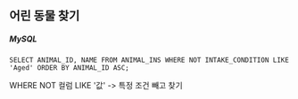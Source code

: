 ## 어린 동물 찾기

##### MySQL

```mysql
SELECT ANIMAL_ID, NAME FROM ANIMAL_INS WHERE NOT INTAKE_CONDITION LIKE 'Aged' ORDER BY ANIMAL_ID ASC;
```

WHERE NOT 컬럼 LIKE '값' -> 특정 조건 빼고 찾기
